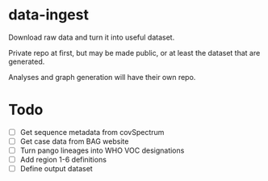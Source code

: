 # data-ingest

Download raw data and turn it into useful dataset.

Private repo at first, but may be made public, or at least the dataset that are generated.

Analyses and graph generation will have their own repo.

# Todo

- [ ] Get sequence metadata from covSpectrum
- [ ] Get case data from BAG website
- [ ] Turn pango lineages into WHO VOC designations
- [ ] Add region 1-6 definitions
- [ ] Define output dataset
